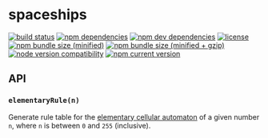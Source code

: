 # spaceships
[![build status][shields travis]][travis spaceships]
[![npm dependencies][shields dependencies]][spaceships package]
[![npm dev dependencies][shields dev dependencies]][spaceships package]
[![license][shields license]][spaceships license]
[![npm bundle size (minified)][shields min]][bundlephobia spaceships]
[![npm bundle size (minified + gzip)][shields minzip]][bundlephobia spaceships]
[![node version compatibility][shields node]][spaceships package]
[![npm current version][shields npm]][npm spaceships]

## API
### `elementaryRule(n)`
Generate rule table for the [elementary cellular automaton][wikipedia elementary cellular automaton] of a given number `n`, where `n` is between `0` and `255` (inclusive).

[bundlephobia spaceships]: https://bundlephobia.com/result?p=spaceships
    (bundlephobia: spaceships)
[npm spaceships]: https://www.npmjs.com/package/spaceships
    (npm: spaceships)
[shields dependencies]: https://img.shields.io/david/Stassi/spaceships.svg
[shields dev dependencies]: https://img.shields.io/david/dev/Stassi/spaceships.svg
[shields license]: https://img.shields.io/npm/l/spaceships.svg
[shields min]: https://img.shields.io/bundlephobia/min/spaceships.svg
[shields minzip]: https://img.shields.io/bundlephobia/minzip/spaceships.svg
[shields node]: https://img.shields.io/node/v/spaceships.svg
[shields npm]: https://img.shields.io/npm/v/spaceships.svg
[shields travis]: https://img.shields.io/travis/com/Stassi/spaceships.svg
[spaceships license]: LICENSE
    (spaceships license)
[spaceships package]: package.json
    (spaceships package.json)
[travis spaceships]: https://travis-ci.com/Stassi/spaceships
    (travis: spaceships)
[wikipedia elementary cellular automaton]: https://en.wikipedia.org/wiki/Elementary_cellular_automaton
    (Wikipedia: Elementary cellular automaton)
